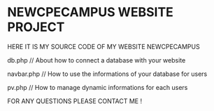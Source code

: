 # NEWCPECAMPUS WEBSITE PROJECT

HERE IT IS MY SOURCE CODE OF MY WEBSITE NEWCPECAMPUS


db.php // About how to connect a database with your website 

navbar.php // How to use the informations of your database for users  

pv.php // How to manage dynamic informations for each users  

FOR ANY QUESTIONS
PLEASE CONTACT ME !
